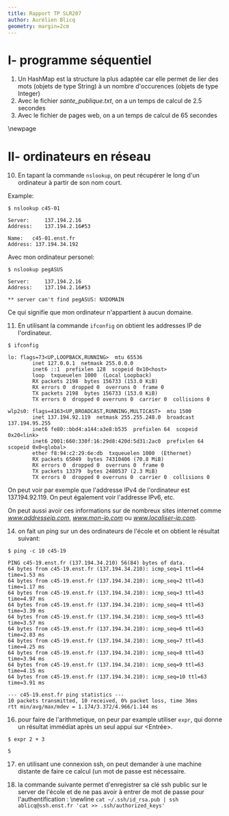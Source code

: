 ```yaml
---
title: Rapport TP SLR207
author: Aurélien Blicq
geometry: margin=2cm
---
```


# I- programme séquentiel

1. Un HashMap est la structure la plus adaptée car elle permet de lier des mots (objets de type String) à un nombre d'occurences (objets de type Integer)
8. Avec le fichier *sante\_publique.txt*, on a un temps de calcul de 2.5 secondes
9. Avec le fichier de pages web, on a un temps de calcul de 65 secondes

\newpage
# II- ordinateurs en réseau

10. En tapant la commande `nslookup`, on peut récupérer le long d'un ordinateur à partir de son nom court.

Example:
```(bash)
$ nslookup c45-01

Server:		137.194.2.16
Address:	137.194.2.16#53

Name:	c45-01.enst.fr
Address: 137.194.34.192
```

Avec mon ordinateur personel:

```(bash)
$ nslookup pegASUS

Server:		137.194.2.16
Address:	137.194.2.16#53

** server can't find pegASUS: NXDOMAIN
```

Ce qui signifie que mon ordinateur n'appartient à aucun domaine.

11. En utilisant la commande `ifconfig` on obtient les addresses IP de l'ordinateur.

```(bash)
$ ifconfig

lo: flags=73<UP,LOOPBACK,RUNNING>  mtu 65536
        inet 127.0.0.1  netmask 255.0.0.0
        inet6 ::1  prefixlen 128  scopeid 0x10<host>
        loop  txqueuelen 1000  (Local Loopback)
        RX packets 2198  bytes 156733 (153.0 KiB)
        RX errors 0  dropped 0  overruns 0  frame 0
        TX packets 2198  bytes 156733 (153.0 KiB)
        TX errors 0  dropped 0 overruns 0  carrier 0  collisions 0

wlp2s0: flags=4163<UP,BROADCAST,RUNNING,MULTICAST>  mtu 1500
        inet 137.194.92.119  netmask 255.255.248.0  broadcast 137.194.95.255
        inet6 fe80::bbd4:a144:a3e8:b535  prefixlen 64  scopeid 0x20<link>
        inet6 2001:660:330f:16:29d8:420d:5d31:2ac0  prefixlen 64  scopeid 0x0<global>
        ether f8:94:c2:29:6e:db  txqueuelen 1000  (Ethernet)
        RX packets 65049  bytes 74310406 (70.8 MiB)
        RX errors 0  dropped 0  overruns 0  frame 0
        TX packets 13379  bytes 2480537 (2.3 MiB)
        TX errors 0  dropped 0 overruns 0  carrier 0  collisions 0
```

On peut voir par exemple que l'addresse IPv4 de l'ordinateur est 137.194.92.119. On peut également voir l'addresse IPv6, etc.

On peut aussi avoir ces informations sur de nombreux sites internet comme *www.addresseip.com*, *www.mon-ip.com* ou *www.localiser-ip.com*.

14. on fait un ping sur un des ordinateurs de l'école et on obtient le résultat suivant:

```(bash)
$ ping -c 10 c45-19

PING c45-19.enst.fr (137.194.34.210) 56(84) bytes of data.
64 bytes from c45-19.enst.fr (137.194.34.210): icmp_seq=1 ttl=64 time=1.53 ms
64 bytes from c45-19.enst.fr (137.194.34.210): icmp_seq=2 ttl=63 time=1.17 ms
64 bytes from c45-19.enst.fr (137.194.34.210): icmp_seq=3 ttl=63 time=4.97 ms
64 bytes from c45-19.enst.fr (137.194.34.210): icmp_seq=4 ttl=63 time=3.39 ms
64 bytes from c45-19.enst.fr (137.194.34.210): icmp_seq=5 ttl=63 time=3.57 ms
64 bytes from c45-19.enst.fr (137.194.34.210): icmp_seq=6 ttl=63 time=2.83 ms
64 bytes from c45-19.enst.fr (137.194.34.210): icmp_seq=7 ttl=63 time=4.25 ms
64 bytes from c45-19.enst.fr (137.194.34.210): icmp_seq=8 ttl=63 time=3.94 ms
64 bytes from c45-19.enst.fr (137.194.34.210): icmp_seq=9 ttl=63 time=4.15 ms
64 bytes from c45-19.enst.fr (137.194.34.210): icmp_seq=10 ttl=63 time=3.91 ms

--- c45-19.enst.fr ping statistics ---
10 packets transmitted, 10 received, 0% packet loss, time 36ms
rtt min/avg/max/mdev = 1.174/3.372/4.966/1.144 ms
```

16. pour faire de l'arithmetique, on peur par example utiliser `expr`, qui donne un résultat immédiat après un seul appui sur \<Entrée\>.

```(bash)
$ expr 2 + 3

5
```

17. en utilisant une connexion ssh, on peut demander à une machine distante de faire ce calcul (un mot de passe est nécessaire.

18. la commande suivante permet d'enregistrer sa clé ssh public sur le server de l'école et de ne pas avoir à entrer de mot de passe pour l'authentification : \newline
`cat ~/.ssh/id_rsa.pub | ssh ablicq@ssh.enst.fr 'cat >> .ssh/authorized_keys'`
